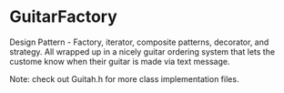 GuitarFactory
=============

Design Pattern - Factory, iterator, composite patterns, decorator, and strategy. All wrapped up in a nicely
guitar ordering system that lets the custome know when their guitar is made via text message.

Note: check out Guitah.h for more class implementation files.
